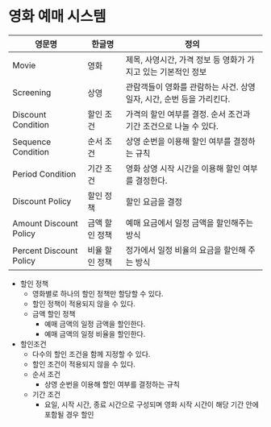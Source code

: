 # 영화 예매 시스템

| 영문명                     | 한글명      | 정의                                       |
|-------------------------|----------|------------------------------------------|
| Movie                   | 영화       | 제목, 사영시간, 가격 정보 등 영화가 가지고 있는 기본적인 정보     |
| Screening               | 상영       | 관람객들이 영화를 관람하는 사건. 상영일자, 시간, 순번 등을 가리킨다. |
| Discount Condition      | 할인 조건    | 가격의 할인 여부를 결정. 순서 조건과 기간 조건으로 나눌 수 있다.   |
| Sequence Condition      | 순서 조건    | 상영 순번을 이용해 할인 여부를 결정하는 규칙                |
| Period Condition        | 기간 조건    | 영화 상영 시작 시간을 이용해 할인 여부를 결정한다.            |
| Discount Policy         | 할인 정책    | 할인 요금을 결정                                |
| Amount Discount Policy  | 금액 할인 정책 | 예매 요금에서 일정 금액을 할인해주는 방식                  |
| Percent Discount Policy | 비율 할인 정책 | 정가에서 일정 비율의 요금을 할인해 주는 방식                |

- 할인 정책
    - 영화별로 하나의 할인 정책만 할당할 수 있다.
    - 할인 정책이 적용되지 않을 수 있다.
    - 금액 할인 정책
        - 예매 금액의 일정 금액을 할인한다.
        - 예매 금액의 일정 비율을 할인한다.
- 할인조건
    - 다수의 할인 조건을 함께 지정할 수 있다.
    - 할인 조건이 적용되지 않을 수 있다.
    - 순서 조건
        - 상영 순번을 이용해 할인 여부를 결정하는 규칙
    - 기간 조건
        - 요일, 시작 시간, 종료 시간으로 구성되며 영화 시작 시간이 해당 기간 안에 포함될 경우 할인
